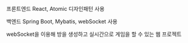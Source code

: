 프론트엔드
React, Atomic 디자인패턴 사용

백엔드
Spring Boot, Mybatis, webSocket 사용

webSocket을 이용해 방을 생성하고 실시간으로 게임을 할 수 있는 웹 프로젝트
